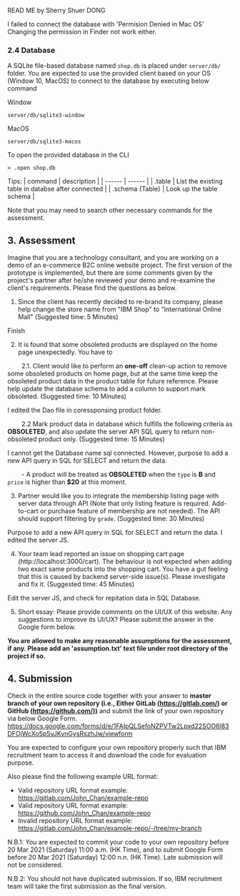 READ ME by Sherry Shuer DONG

I failed to connect the database with 'Permision Denied in Mac OS' Changing the permission in Finder not work either.

### 2.4 Database

A SQLite file-based database named `shop.db` is placed under `server/db/` folder. You are expected to use the provided client based on your OS (Window 10, MacOS) to connect to the database by executing below command

Window
```
server/db/sqlite3-window
```

MacOS
```
server/db/sqlite3-macos
```

To open the provided database in the CLI
```
> .open shop.db
```

Tips: 
| command | description |
| ------ | ------ |
| .table | List the existing table in databse after connected |
| .schema {Table} | Look up the table schema |

Note that you may need to search other necessary commands for the assessment.

## 3. Assessment

Imagine that you are a technology consultant, and you are working on a demo of an e-commerce B2C online website project. The first version of the prototype is implemented, but there are some comments given by the project's partner after he/she reviewed your demo and re-examine the client's requirements. Please find the questions as below.

1. Since the client has recently decided to re-brand its company, please help change the store name from "IBM Shop" to "International Online Mall" (Suggested time: 5 Minutes)

Finish

2. It is found that some obsoleted products are displayed on the home page unexpectedly. You have to

&nbsp;&nbsp;&nbsp;&nbsp;&nbsp;&nbsp;&nbsp; 2.1. Client would like to perform an **one-off** clean-up action to remove some obsoleted products on home page, but at the same time keep the obsoleted product data in the product table for future reference. Please help update the database schema to add a column to support mark obsoleted. (Suggested time: 10 Minutes)

I edited the Dao file in coressponsing product folder.

&nbsp;&nbsp;&nbsp;&nbsp;&nbsp;&nbsp;&nbsp; 2.2 Mark product data in database which fulfills the following criteria as **OBSOLETED**, and also update the server API SQL query to return non-obsoleted product only. (Suggested time: 15 Minutes)

I cannot get the Database name sql connected. However, purpose to add a new API query in SQL for SELECT and return the data.

&nbsp;&nbsp;&nbsp;&nbsp;&nbsp;&nbsp;&nbsp; - A product will be treated as **OBSOLETED** when the `type` is **B** and `price` is higher than **$20** at this moment.

3. Partner would like you to integrate the membership listing page with server data through API (Note that only listing feature is required. Add-to-cart or purchase feature of membership are not needed). The API should support filtering by `grade`. (Suggested time: 30 Minutes)

Purpose to add a new API query in SQL for SELECT and return the data. I edited the server JS.

4. Your team lead reported an issue on shopping cart page (http://localhost:3000/cart). The behaviour is not expected when adding two exact same products into the shopping cart. You have a gut feeling that this is caused by backend server-side issue(s). Please investigate and fix it. (Suggested time: 45 Minutes)

Edit the server JS, and check for repitation data in SQL Database.

5. Short essay: Please provide comments on the UI/UX of this website. Any suggestions to improve its UI/UX? Please submit the answer in the Google form below.

**You are allowed to make any reasonable assumptions for the assessment, if any. Please add an 'assumption.txt' text file under root directory of the project if so.**


## 4. Submission

Check in the entire source code together with your answer to **master branch of your own repository (i.e., Either GitLab (https://gitlab.com/) or GitHub (https://github.com/))** and submit the link of your own repository via below Google Form. 
https://docs.google.com/forms/d/e/1FAIpQLSefoNZPVTw2Lpxd22SOO6l83DFOjWcXo5p5vJKvnGysRszhJw/viewform

You are expected to configure your own repository properly such that IBM recruitment team to access it and download the code for evaluation purpose.

Also please find the following example URL format:
- Valid repository URL format example: https://gitlab.com/John_Chan/example-repo
- Valid repository URL format example: https://github.com/John_Chan/example-repo
- Invalid repository URL format example: https://gitlab.com/John_Chan/example-repo/-/tree/my-branch


N.B.1: You are expected to commit your code to your own repository before 20 Mar 2021 (Saturday) 11:00 a.m. (HK Time), and to submit Google Form before 20 Mar 2021 (Saturday) 12:00 n.n. (HK Time). Late submission will not be considered.

N.B.2: You should not have duplicated submission. If so, IBM recruitment team will take the first submission as the final version.

